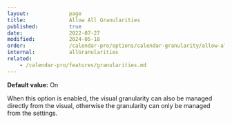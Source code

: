 ```yaml
---
layout:             page
title:              Allow All Granularities
published:          true
date:               2022-07-27
modified:           2024-05-18
order:              /calendar-pro/options/calendar-granularity/allow-all-granularities
internal:           allGranularities
related:
    - /calendar-pro/features/granularities.md
---
```

**Default value:** On

When this option is enabled, the visual granularity can also be managed directly from the visual, otherwise the granularity can only be managed from the settings.